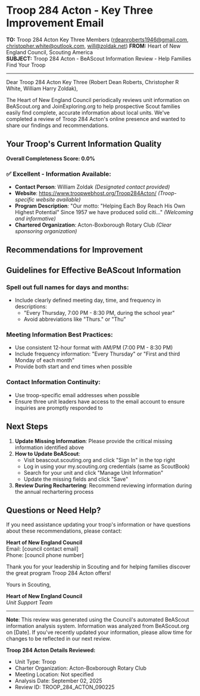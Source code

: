 # Troop 284 Acton - Key Three Improvement Email

**TO:** Troop 284 Acton Key Three Members (rdeanroberts1946@gmail.com, christopher.white@outlook.com, will@zoldak.net)
**FROM:** Heart of New England Council, Scouting America  
**SUBJECT:** Troop 284 Acton - BeAScout Information Review - Help Families Find Your Troop  

---

Dear Troop 284 Acton Key Three (Robert Dean Roberts, Christopher R White, William Harry Zoldak),

The Heart of New England Council periodically reviews unit information on BeAScout.org and JoinExploring.org to help prospective Scout families easily find complete, accurate information about local units. We've completed a review of Troop 284 Acton's online presence and wanted to share our findings and recommendations.

## Your Troop's Current Information Quality

**Overall Completeness Score: 0.0%**



### ✅ **Excellent - Information Available:**
- **Contact Person**: William Zoldak *(Designated contact provided)*
- **Website**: https://www.troopwebhost.org/Troop284Acton/ *(Troop-specific website available)*
- **Program Description**: "Our motto: "Helping Each Boy Reach His Own Highest Potential"
Since 1957 we have produced solid citi..." *(Welcoming and informative)*
- **Chartered Organization**: Acton-Boxborough Rotary Club *(Clear sponsoring organization)*

## Recommendations for Improvement



## Guidelines for Effective BeAScout Information

### **Spell out full names for days and months:**
- Include clearly defined meeting day, time, and frequency in descriptions:
  - "Every Thursday, 7:00 PM - 8:30 PM, during the school year"
  - Avoid abbreviations like "Thurs." or "Thu"

### **Meeting Information Best Practices:**
- Use consistent 12-hour format with AM/PM (7:00 PM - 8:30 PM)
- Include frequency information: "Every Thursday" or "First and third Monday of each month"
- Provide both start and end times when possible

### **Contact Information Continuity:**
- Use troop-specific email addresses when possible
- Ensure three unit leaders have access to the email account to ensure inquiries are promptly responded to

## Next Steps

1. **Update Missing Information**: Please provide the critical missing information identified above
2. **How to Update BeAScout**: 
   - Visit beascout.scouting.org and click "Sign In" in the top right
   - Log in using your my.scouting.org credentials (same as ScoutBook)
   - Search for your unit and click "Manage Unit Information"
   - Update the missing fields and click "Save"
3. **Review During Rechartering**: Recommend reviewing information during the annual rechartering process

## Questions or Need Help?

If you need assistance updating your troop's information or have questions about these recommendations, please contact:

**Heart of New England Council**  
Email: [council contact email]  
Phone: [council phone number]

Thank you for your leadership in Scouting and for helping families discover the great program Troop 284 Acton offers!

Yours in Scouting,

**Heart of New England Council**  
*Unit Support Team*

---

**Note**: This review was generated using the Council's automated BeAScout information analysis system. Information was analyzed from BeAScout.org on [Date]. If you've recently updated your information, please allow time for changes to be reflected in our next review.

**Troop 284 Acton Details Reviewed:**
- Unit Type: Troop
- Charter Organization: Acton-Boxborough Rotary Club  
- Meeting Location: Not specified
- Analysis Date: September 02, 2025
- Review ID: TROOP_284_ACTON_090225